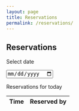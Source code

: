 ```yaml
---
layout: page
title: Reservations
permalink: /reservations/
---
```


<div class="container bg-light">
    <h2>Reservations</h2>
    <div class="row mt-3">
        <div id="new_reservations" class="col-sm-4">
            <p>Select date</p>
            <div class="form-group">
                <div class='input-group date' id='datetimepicker'>
                    <input type='date' class="form-control datepicker" onchange="date_changed(event);"/>
                </div>
            </div>
            <!-- <div id="signed_in" hidden>
            </div> -->
            <!-- <div id="signed_out" hidden>
                <p>You need to sign in first to make a new reservation!</p>
            </div> -->
        </div>
        <div class="col-sm">
            <p>Reservations for <a id="display_date">today</a></p>
            <table class="table">
                <thead>
                    <th scope="col">Time</th>
                    <th scope="col">Reserved by</th>
                </thead>
                <tbody id="times_body">
                <!-- Entries will be populated with JS -->
                </tbody>
            </table>
        </div>
    </div>
</div>

<script>

var hour_start = 10;
var minute_start = 0;

var hour_end = 21;
var minute_end = 30;

var step = 30; // minutes

$(function(){
    if (Cookies.get("auth") === "1") {
        show_signed_in();
    } else {
        show_signed_out();
    }
});

function get_reservations(date) {
    let obj = Cookies.get(date);
    if (obj === undefined) {
        obj= "{}";
    }
    return JSON.parse(obj);
}

function show_signed_in() {
    $("#signed_in").removeAttr("hidden");
    $("#signed_out").attr("hidden", "");
}

function show_signed_out() {
    $("#signed_out").removeAttr("hidden");
    $("#signed_in").attr("hidden", "");
}

function format_date(hour, minute) {
    ret = "";
    if (hour < 10)
        ret += "0";
    ret += hour.toString();
    ret += ":";
    if (minute < 10)
        ret += "0";
    ret += minute.toString();
    return ret;
}

function refresh_event_list(date) {
    $("#times_body").empty();
    let reservations = get_reservations(date);
    for (i = hour_start*60+minute_start; i <= hour_end*60+minute_end; i+= step) {
        let row = $("<tr/>");
        let time = $('<th scope="row" class="col-sm-3"/>');
        let reserved_by = $('<td/>');

        let hh = Math.floor(i/60).toString();
        let mm = (i%60).toString();
        let formatted_time = format_date(hh, mm);
        time.text(formatted_time);

        if (formatted_time in reservations) {
            reserved_by.text(reservations[formatted_time]);
        } else {
            reserved_by.text("Free").addClass("disabled")
        }

        $("#times_body").append(row.append(time).append(reserved_by))
    }
}

function date_changed(event) {
    var new_date = event.target.value;
    $("#display_date").text(new_date);
    refresh_event_list(new_date);
}
</script>
